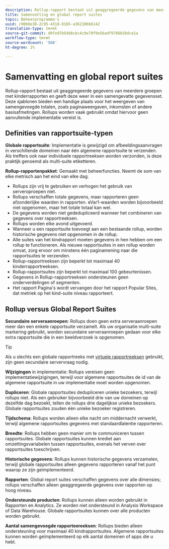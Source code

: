 ```yaml
---
description: Rollup-rapport bestaat uit geaggregeerde gegevens van meerdere groepen met kinderrapporten en geeft deze weer in een samengevatte gegevensset.
title: Samenvatting en global report suites
topic: Beheerprogramma's
uuid: c90b8e38-2c95-4318-8165-a362106b6142
translation-type: tm+mt
source-git-commit: d0fe97b9368cbc4c9e79f9e56adf9786b58dce1a
workflow-type: tm+mt
source-wordcount: '568'
ht-degree: 1%

---
```



# Samenvatting en global report suites

Rollup-rapport bestaat uit geaggregeerde gegevens van meerdere groepen met kinderrapporten en geeft deze weer in een samengevatte gegevensset. Deze sjablonen bieden een handige plaats voor het weergeven van samengevoegde totalen, zoals paginaweergaven, inkomsten of andere basisafmetingen. Rollups worden vaak gebruikt omdat hiervoor geen aanvullende implementatie vereist is.

## Definities van rapportsuite-typen

**Globale rapportsuite**: Implementatie is gewijzigd om afbeeldingsaanvragen in verschillende domeinen naar één algemene rapportsuite te verzenden. Als treffers ook naar individuele rapportreeksen worden verzonden, is deze praktijk genoemd als multi-suite etiketteren.

**Rollup-rapportenpakket**: Gemaakt met beheerfuncties. Neemt de som van elke metrisch aan het eind van elke dag.

* Rollups zijn vrij te gebruiken en verhogen het gebruik van serveroproepen niet.
* Rollups verschaffen totale gegevens, maar rapporteren geen afzonderlijke waarden in rapporten. eVar1-waarden worden bijvoorbeeld niet opgenomen, maar het totale totaal kan wel.
* De gegevens worden niet gededupliceerd wanneer het combineren van gegevens over rapportreeksen.
* Rollups worden elke avond uitgevoerd.
* Wanneer u een rapportsuite toevoegt aan een bestaande rollup, worden historische gegevens niet opgenomen in de rollup.
* Alle suites van het kindrapport moeten gegevens in hen hebben om een rollup te functioneren. Als nieuwe rapportsuites in een rollup worden omvat, zorg ervoor om minstens één paginamening naar die rapportsuites te verzenden.
* Rollup-rapportreeksen zijn beperkt tot maximaal 40 kinderrapportreeksen.
* Rollup-rapportsuites zijn beperkt tot maximaal 100 gebeurtenissen.
* Gegevens in Rollup-rapportreeksen ondersteunen geen onderverdelingen of segmenten.
* Het rapport Pagina&#39;s wordt vervangen door het rapport Popular Sites, dat metriek op het kind-suite niveau rapporteert.

## Rollup versus Global Report Suites

**Secundaire serveraanroepen**: Rollups doen geen extra serveraanroepen meer dan een enkele rapportsuite verzamelt. Als uw organisatie multi-suite markering gebruikt, worden secundaire serveraanroepen gedaan voor elke extra rapportsuite die in een beeldverzoek is opgenomen.

>[!TIP]
>
>Als u slechts een globale rapportreeks met [virtuele rapportreeksen](../../components/vrs/vrs-considerations.md) gebruikt, zijn geen secundaire servervraag nodig.

**Wijzigingen** in implementatie: Rollups vereisen geen implementatiewijzigingen, terwijl voor algemene rapportsuites de id van de algemene rapportsuite in uw implementatie moet worden opgenomen.

**Dupliceren**: Globale rapportsuites dedupliceren unieke bezoekers, terwijl rollups niet. Als een gebruiker bijvoorbeeld drie van uw domeinen op dezelfde dag bezoekt, tellen de rollups drie dagelijkse unieke bezoekers. Globale rapportsuites zouden één unieke bezoeker registreren.

**Tijdschema**: Rollups worden alleen elke nacht om middernacht verwerkt, terwijl algemene rapportsuites gegevens met standaardlatentie rapporteren.

**Breedte**: Rollups hebben geen manier om te communiceren tussen rapportsuites. Globale rapportsuites kunnen krediet aan omzettingsvariabelen tussen rapportsuites, evenals het verven over rapportsuites toeschrijven.

**Historische gegevens**: Rollups kunnen historische gegevens verzamelen, terwijl globale rapportsuites alleen gegevens rapporteren vanaf het punt waarop ze zijn geïmplementeerd.

**Rapporten**: Global report suites verschaffen gegevens over alle dimensies; rollups verschaffen alleen geaggregeerde gegevens over rapporten op hoog niveau.

**Ondersteunde producten**: Rollups kunnen alleen worden gebruikt in Rapporten en Analytics. Ze worden niet ondersteund in Analysis Workspace of Data Warehouse. Globale rapportsuites kunnen over alle producten worden gebruikt.

**Aantal samengevoegde rapporteereeksen**: Rollups bieden alleen ondersteuning voor maximaal 40 kindrapportsuites. Algemene rapportsuites kunnen worden geïmplementeerd op elk aantal domeinen of apps die u hebt.
